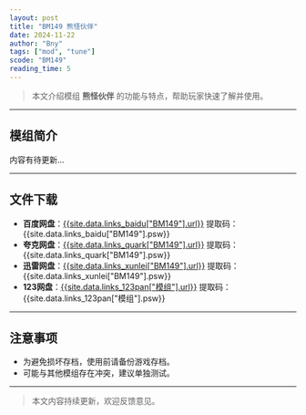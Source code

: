 ```yaml
---
layout: post
title: "BM149 熊怪伙伴"
date: 2024-11-22
author: "Bny"
tags: ["mod", "tune"]
scode: "BM149"
reading_time: 5
---
```


> 本文介绍模组 **熊怪伙伴** 的功能与特点，帮助玩家快速了解并使用。

---

## 模组简介

内容有待更新...

---

## 文件下载
- **百度网盘**：[{{site.data.links_baidu["BM149"].url}}]({{site.data.links_baidu["BM149"].url}}) 提取码：{{site.data.links_baidu["BM149"].psw}}
- **夸克网盘**：[{{site.data.links_quark["BM149"].url}}]({{site.data.links_quark["BM149"].url}}) 提取码：{{site.data.links_quark["BM149"].psw}}
- **迅雷网盘**：[{{site.data.links_xunlei["BM149"].url}}]({{site.data.links_xunlei["BM149"].url}}) 提取码：{{site.data.links_xunlei["BM149"].psw}}
- **123网盘**：[{{site.data.links_123pan["模组"].url}}]({{site.data.links_123pan["模组"].url}}) 提取码：{{site.data.links_123pan["模组"].psw}}

---

## 注意事项
- 为避免损坏存档，使用前请备份游戏存档。
- 可能与其他模组存在冲突，建议单独测试。

---

> 本文内容持续更新，欢迎反馈意见。

